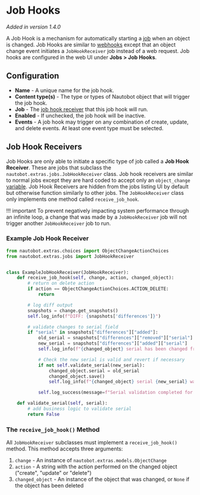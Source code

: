 # Job Hooks

_Added in version 1.4.0_ <!-- markdownlint-disable-line MD036 -->

A Job Hook is a mechanism for automatically starting a [job](../../../additional-features/jobs/) when an object is changed. Job Hooks are similar to [webhooks](../webhook/) except that an object change event initiates a `JobHookReceiver` job instead of a web request. Job hooks are configured in the web UI under **Jobs > Job Hooks**.

## Configuration

* **Name** - A unique name for the job hook.
* **Content type(s)** - The type or types of Nautobot object that will trigger the job hook.
* **Job** - The [job hook receiver](#job-hook-receivers) that this job hook will run.
* **Enabled** - If unchecked, the job hook will be inactive.
* **Events** - A job hook may trigger on any combination of create, update, and delete events. At least one event type must be selected.

## Job Hook Receivers

Job Hooks are only able to initiate a specific type of job called a **Job Hook Receiver**. These are jobs that subclass the `nautobot.extras.jobs.JobHookReceiver` class. Job hook receivers are similar to normal jobs except they are hard coded to accept only an `object_change` [variable](../../../additional-features/jobs/#variables). Job Hook Receivers are hidden from the jobs listing UI by default but otherwise function similarly to other jobs. The `JobHookReceiver` class only implements one method called `receive_job_hook`.

!!! important
    To prevent negatively impacting system performance through an infinite loop, a change that was made by a `JobHookReceiver` job will not trigger another `JobHookReceiver` job to run.

### Example Job Hook Receiver

```py
from nautobot.extras.choices import ObjectChangeActionChoices
from nautobot.extras.jobs import JobHookReceiver


class ExampleJobHookReceiver(JobHookReceiver):
    def receive_job_hook(self, change, action, changed_object):
        # return on delete action
        if action == ObjectChangeActionChoices.ACTION_DELETE:
            return

        # log diff output
        snapshots = change.get_snapshots()
        self.log_info(f"DIFF: {snapshots['differences']}")

        # validate changes to serial field
        if "serial" in snapshots["differences"]["added"]:
            old_serial = snapshots["differences"]["removed"]["serial"]
            new_serial = snapshots["differences"]["added"]["serial"]
            self.log_info(f"{changed_object} serial has been changed from {old_serial} to {new_serial}")

            # Check the new serial is valid and revert if necessary
            if not self.validate_serial(new_serial):
                changed_object.serial = old_serial
                changed_object.save()
                self.log_info(f"{changed_object} serial {new_serial} was not valid. Reverted to {old_serial}")

            self.log_success(message=f"Serial validation completed for {changed_object}")

    def validate_serial(self, serial):
        # add business logic to validate serial
        return False
```

### The `receive_job_hook()` Method

All `JobHookReceiver` subclasses must implement a `receive_job_hook()` method. This method accepts three arguments:

1. `change` - An instance of `nautobot.extras.models.ObjectChange`
2. `action` - A string with the action performed on the changed object ("create", "update" or "delete")
3. `changed_object` - An instance of the object that was changed, or `None` if the object has been deleted
